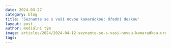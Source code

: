 ```yaml
---
date: 2024-03-27
category: blog
title: 'Seznamte se s vaší novou kamarádkou: Úřední deskou'
layout: post
author: mediální tým
image: articles/2024/2024-04-12-seznamte-se-s-vasi-novou-kamaradkou-uredni-deskou.png
tags:
---
```


